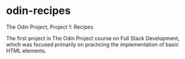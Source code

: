 # odin-recipes
The Odin Project, Project 1: Recipes

The first project in The Odin Project course on Full Stack Development, which
was focused primarily on practicing the implementation of basic HTML elements.
